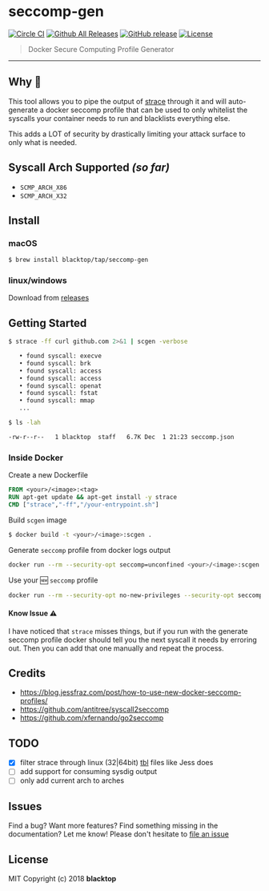 # seccomp-gen

[![Circle CI](https://circleci.com/gh/blacktop/seccomp-gen.png?style=shield)](https://circleci.com/gh/blacktop/seccomp-gen) [![Github All Releases](https://img.shields.io/github/downloads/blacktop/seccomp-gen/total.svg)](https://github.com/blacktop/seccomp-gen/releases/latest) [![GitHub release](https://img.shields.io/github/release/blacktop/seccomp-gen.svg)](https://github.com/blacktop/seccomp-gen/releases) [![License](http://img.shields.io/:license-mit-blue.svg)](http://doge.mit-license.org)

> Docker Secure Computing Profile Generator

---

## Why 🤔

This tool allows you to pipe the output of [strace](https://strace.io) through it and will auto-generate a docker seccomp profile that can be used to only whitelist the syscalls your container needs to run and blacklists everything else.

This adds a LOT of security by drastically limiting your attack surface to only what is needed.

## Syscall Arch Supported _(so far)_

- `SCMP_ARCH_X86`
- `SCMP_ARCH_X32`

## Install

### macOS

```bash
$ brew install blacktop/tap/seccomp-gen
```

### linux/windows

Download from [releases](https://github.com/blacktop/seccomp-gen/releases/latest)

## Getting Started

```bash
$ strace -ff curl github.com 2>&1 | scgen -verbose

   • found syscall: execve
   • found syscall: brk
   • found syscall: access
   • found syscall: access
   • found syscall: openat
   • found syscall: fstat
   • found syscall: mmap
   ...
```

```bash
$ ls -lah

-rw-r--r--   1 blacktop  staff   6.7K Dec  1 21:23 seccomp.json
```

### Inside Docker

Create a new Dockerfile

```dockerfile
FROM <your>/<image>:<tag>
RUN apt-get update && apt-get install -y strace
CMD ["strace","-ff","/your-entrypoint.sh"]
```

Build `scgen` image

```bash
$ docker build -t <your>/<image>:scgen .
```

Generate `seccomp` profile from docker logs output

```bash
docker run --rm --security-opt seccomp=unconfined <your>/<image>:scgen 2>&1 | scgen -verbose
```

Use your :new: `seccomp` profile

```bash
docker run --rm --security-opt no-new-privileges --security-opt seccomp=/path/to/seccomp.json <your>/<image>:<tag>
```

#### Know Issue :warning:

I have noticed that `strace` misses things, but if you run with the generate seccomp profile docker should tell you the next syscall it needs by erroring out. Then you can add that one manually and repeat the process.

## Credits

- https://blog.jessfraz.com/post/how-to-use-new-docker-seccomp-profiles/
- https://github.com/antitree/syscall2seccomp
- https://github.com/xfernando/go2seccomp

## TODO

- [x] filter strace through linux (32|64bit) [tbl](https://github.com/torvalds/linux/blob/master/arch/x86/entry/syscalls/syscall_64.tbl) files like Jess does
- [ ] add support for consuming sysdig output
- [ ] only add current arch to arches

## Issues

Find a bug? Want more features? Find something missing in the documentation? Let me know! Please don't hesitate to [file an issue](https://github.com/blacktop/seccomp-gen/issues/new)

## License

MIT Copyright (c) 2018 **blacktop**
